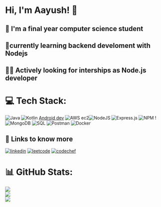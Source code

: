 
# Hi, I'm Aayush! 👋

## 🔭 I'm a final year computer science student
## 🌱currently learning  backend develoment with Nodejs
## 👩‍💻 Actively looking for interships as Node.js developer

# 💻 Tech Stack:
![Java](https://img.shields.io/badge/java-%23ED8B00.svg?style=for-the-badge&logo=java&logoColor=white) ![Kotlin](https://img.shields.io/badge/kotlin-%230095D5.svg?style=for-the-badge&logo=kotlin&logoColor=white) [Android dev](https://img.shields.io/badge/Android_development-F6C37?style=for-the-badge&logo=android&logoColor=white) ![AWS ec2](https://img.shields.io/badge/AWS_EC2-%23FF9900.svg?style=for-the-badge&logo=amazon-aws&logoColor=white)![NodeJS](https://img.shields.io/badge/node.js-6DA55F?style=for-the-badge&logo=node.js&logoColor=white) ![Express.js](https://img.shields.io/badge/express.js-%23404d59.svg?style=for-the-badge&logo=express&logoColor=%2361DAFB)  ![NPM](https://img.shields.io/badge/NPM-%23000000.svg?style=for-the-badge&logo=npm&logoColor=white)  ! 
![MongoDB](https://img.shields.io/badge/MongoDB-%234ea94b.svg?style=for-the-badge&logo=mongodb&logoColor=white) ![SQL](https://img.shields.io/badge/SQL-%2307405e.svg?style=for-the-badge&logo=sqlite&logoColor=white)  ![Postman](https://img.shields.io/badge/Postman-FF6C37?style=for-the-badge&logo=postman&logoColor=white)  ![Docker](https://img.shields.io/badge/Docker-FF7C93?style=for-the-badge&logo=docker&logoColor=white)






## 🔗 Links to know more 

[![linkedin](https://img.shields.io/badge/linkedin-0A66C2?style=for-the-badge&logo=linkedin&logoColor=white)](https://www.linkedin.com/in/aayush-gupta-4371121a4/)
[![leetcode](https://img.shields.io/badge/leetcode-000?style=for-the-badge&logo=leetcode&logoColor=white)](https://leetcode.com/guptaaayush895/)
[![codechef](https://img.shields.io/badge/codechef-1DA1F2?style=for-the-badge&logo=codechef&logoColor=white)](https://www.codechef.com/users/guptaaayush895)


# 📊 GitHub Stats:
![](https://github-readme-stats.vercel.app/api?username=aayushgupta895&theme=default&hide_border=false&include_all_commits=true&count_private=true)<br/>
![](https://github-readme-streak-stats.herokuapp.com/?user=aayushgupta895&theme=default&hide_border=false)<br/>
![](https://github-readme-stats.vercel.app/api/top-langs/?username=aayushgupta895&theme=default&hide_border=false&include_all_commits=true&count_private=true&layout=compact)
